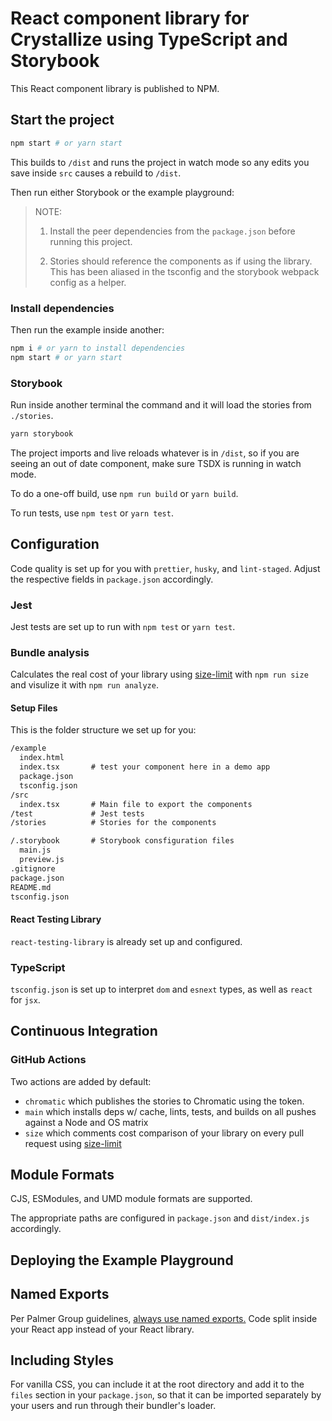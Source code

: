 # React component library for Crystallize using TypeScript and Storybook

This React component library is published to NPM.

## Start the project

```bash
npm start # or yarn start
```

This builds to `/dist` and runs the project in watch mode so any edits you save inside `src` causes a rebuild to `/dist`.

Then run either Storybook or the example playground:

> NOTE: 
> 
> 1. Install the peer dependencies from the `package.json` before running this project. 
> 
> 2. Stories should reference the components as if using the library. This has been aliased in the tsconfig and the storybook webpack config as a helper.

### Install dependencies

Then run the example inside another:

```bash
npm i # or yarn to install dependencies
npm start # or yarn start
```

### Storybook

Run inside another terminal the command and it will load the stories from `./stories`.

```bash
yarn storybook
```

The project imports and live reloads whatever is in `/dist`, so if you are seeing an out of date component, make sure TSDX is running in watch mode.

To do a one-off build, use `npm run build` or `yarn build`.

To run tests, use `npm test` or `yarn test`.

## Configuration

Code quality is set up for you with `prettier`, `husky`, and `lint-staged`. Adjust the respective fields in `package.json` accordingly.

### Jest

Jest tests are set up to run with `npm test` or `yarn test`.

### Bundle analysis

Calculates the real cost of your library using [size-limit](https://github.com/ai/size-limit) with `npm run size` and visulize it with `npm run analyze`.

#### Setup Files

This is the folder structure we set up for you:

```txt
/example
  index.html
  index.tsx       # test your component here in a demo app
  package.json
  tsconfig.json
/src
  index.tsx       # Main file to export the components
/test             # Jest tests
/stories          # Stories for the components 

/.storybook       # Storybook consfiguration files 
  main.js
  preview.js
.gitignore
package.json
README.md
tsconfig.json
```

#### React Testing Library

`react-testing-library` is already set up and configured.

### TypeScript

`tsconfig.json` is set up to interpret `dom` and `esnext` types, as well as `react` for `jsx`.

## Continuous Integration

### GitHub Actions

Two actions are added by default:
- `chromatic` which publishes the stories to Chromatic using the token.
- `main` which installs deps w/ cache, lints, tests, and builds on all pushes against a Node and OS matrix
- `size` which comments cost comparison of your library on every pull request using [size-limit](https://github.com/ai/size-limit)

## Module Formats

CJS, ESModules, and UMD module formats are supported.

The appropriate paths are configured in `package.json` and `dist/index.js` accordingly.

## Deploying the Example Playground

## Named Exports

Per Palmer Group guidelines, [always use named exports.](https://github.com/palmerhq/typescript#exports) Code split inside your React app instead of your React library.

## Including Styles

For vanilla CSS, you can include it at the root directory and add it to the `files` section in your `package.json`, so that it can be imported separately by your users and run through their bundler's loader.